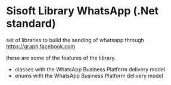 # Sisoft Library WhatsApp (.Net standard)

set of libraries to build the sending of whatsapp through https://graph.facebook.com

these are some of the features of the library.

  - classes with the WhatsApp Business Platform delivery model
  - enums with the WhatsApp Business Platform delivery model